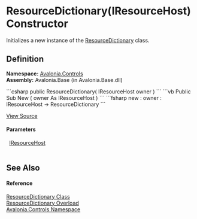 # ResourceDictionary(IResourceHost) Constructor


Initializes a new instance of the <a href="T_Avalonia_Controls_ResourceDictionary">ResourceDictionary</a> class.



## Definition
**Namespace:** <a href="N_Avalonia_Controls">Avalonia.Controls</a>  
**Assembly:** Avalonia.Base (in Avalonia.Base.dll)

<Tabs groupId="api-code-preview">
<TabItem value="csharp" label="C#">
```csharp
public ResourceDictionary(
	IResourceHost owner
)
```
</TabItem>
<TabItem value="vb" label="VB">
```vb
Public Sub New ( 
	owner As IResourceHost
)
```
</TabItem>
<TabItem value="fsharp" label="F#">
```fsharp
new : 
        owner : IResourceHost -> ResourceDictionary
```
</TabItem>
</Tabs>



<a href="https://github.com/AvaloniaUI/Avalonia/tree/master/src/Avalonia.Base/Controls/ResourceDictionary.cs#L29" title="View the source code">View Source</a>



#### Parameters
<dl><dt>  <a href="T_Avalonia_Controls_IResourceHost">IResourceHost</a></dt><dd> </dd></dl>

## See Also


#### Reference
<a href="T_Avalonia_Controls_ResourceDictionary">ResourceDictionary Class</a>  
<a href="Overload_Avalonia_Controls_ResourceDictionary__ctor">ResourceDictionary Overload</a>  
<a href="N_Avalonia_Controls">Avalonia.Controls Namespace</a>  

